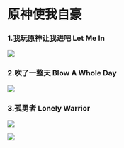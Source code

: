 # 原神使我自豪



### 1.我玩原神让我进吧   Let Me In

![](https://github.com/DreamingCats/GenshitJokes/raw/main/原神使我自豪/我玩原神让我进吧.jpg)

### 2.吹了一整天   Blow A Whole Day

![](https://github.com/DreamingCats/GenshitJokes/raw/main/原神使我自豪/吹了一整天.jpg)


### 3.孤勇者  Lonely Warrior

![](https://github.com/DreamingCats/GenshitJokes/raw/main/原神使我自豪/孤勇者1.jpg)

![](https://github.com/DreamingCats/GenshitJokes/raw/main/原神使我自豪/孤勇者1.jpg)